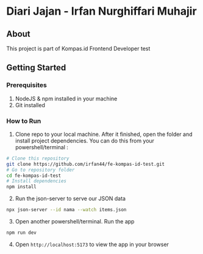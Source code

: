 # Diari Jajan - Irfan Nurghiffari Muhajir

## About
This project is part of Kompas.id Frontend Developer test

## Getting Started

### Prerequisites
1. NodeJS & npm installed in your machine
2. Git installed

### How to Run
1. Clone repo to your local machine. After it finished, open the folder and install project dependencies. You can do this from your powershell/terminal :

```bash
# Clone this repository
git clone https://github.com/irfan44/fe-kompas-id-test.git
# Go to repository folder
cd fe-kompas-id-test
# Install dependencies
npm install
```

2. Run the json-server to serve our JSON data

```bash
npx json-server --id nama --watch items.json
```

3. Open another powershell/terminal. Run the app

```bash
npm run dev
```

4. Open `http://localhost:5173` to view the app in your browser